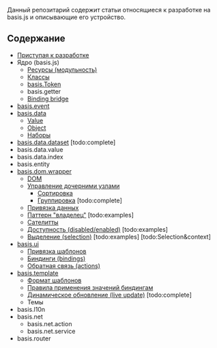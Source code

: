 Данный репозитарий содержит статьи относящиеся к разработке на basis.js и описывающие его устройство.

## Содержание

* [Приступая к разработке](ru-RU/get-started.md)
* Ядро (basis.js)
    * [Ресурсы (модульность)](ru-RU/resources.md)
    * [Классы](ru-RU/basis.Class.md)
    * [basis.Token](ru-RU/basis.Token.md)
    * basis.getter
    * [Binding bridge](ru-RU/bindingbridge.md)
* [basis.event](ru-RU/basis.event.md)
* [basis.data](ru-RU/basis.data.md)
    * [Value](ru-RU/basis.data.Value.md)
    * [Object](ru-RU/basis.data.Object.md)
    * [Наборы](ru-RU/basis.data.datasets.md)
* [basis.data.dataset](ru-RU/basis.data.dataset.md) \[todo:complete]
* basis.data.value
* basis.data.index
* basis.entity
* [basis.dom.wrapper](ru-RU/basis.dom.wrapper.md)
    * [DOM](ru-RU/basis.dom.wrapper_dom.md)
    * [Управление дочерними узлами](ru-RU/basis.dom.wrapper_childNodes.md)
        * [Сортировка](ru-RU/basis.dom.wrapper_sorting.md)
        * [Группировка](ru-RU/basis.dom.wrapper_grouping.md) \[todo:complete]
    * [Привязка данных](ru-RU/basis.dom.wrapper_data.md)
    * [Паттерн "владелец"](ru-RU/basis.dom.wrapper_owner.md) \[todo:examples]
    * [Сателитты](ru-RU/basis.dom.wrapper_satellite.md)
    * [Доступность (disabled/enabled)](ru-RU/basis.dom.wrapper_disabled.md) \[todo:examples]
    * [Выделение (selection)](ru-RU/basis.dom.wrapper_selection.md) \[todo:examples] \[todo:Selection&context]
* [basis.ui](ru-RU/basis.ui.md)
    * [Привязка шаблонов](ru-RU/basis.ui_template.md)
    * [Биндинги (bindings)](ru-RU/basis.ui_bindings.md)
    * [Обратная связь (actions)](ru-RU/basis.ui_actions.md)
* [basis.template](ru-RU/basis.template.md)
    * [Формат шаблонов](ru-RU/basis.template_format.md)
    * [Правила применения значений биндингам](ru-RU/basis.template_bindings.md)
    * [Динамическое обновление (live update)](ru-RU/basis.template_format.md) \[todo:complete]
    * Темы
* basis.l10n
* basis.net
    * basis.net.action
    * basis.net.service
* basis.router
